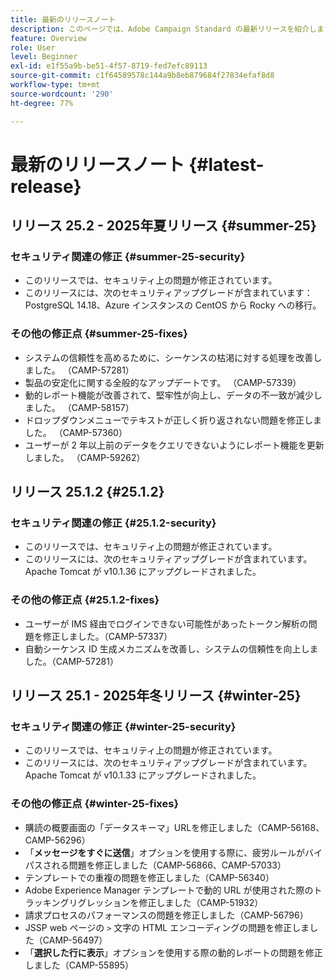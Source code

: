 ```yaml
---
title: 最新のリリースノート
description: このページでは、Adobe Campaign Standard の最新リリースを紹介します。
feature: Overview
role: User
level: Beginner
exl-id: e1f55a9b-be51-4f57-8719-fed7efc89113
source-git-commit: c1f64589578c144a9b8eb879684f27834efaf8d8
workflow-type: tm+mt
source-wordcount: '290'
ht-degree: 77%

---
```



# 最新のリリースノート {#latest-release}

<!--
## Release notes {#e-new-release}


This section lists improvements and changes included in the next Campaign Standard release.

>[!CAUTION]
>
>This content is subject to changes without prior notice until the stage environments upgrade date. Learn more in the [Release planning page](../../rn/using/release-planning.md).

-->

## リリース 25.2 - 2025年夏リリース {#summer-25}

### セキュリティ関連の修正 {#summer-25-security}

* このリリースでは、セキュリティ上の問題が修正されています。
* このリリースには、次のセキュリティアップグレードが含まれています：PostgreSQL 14.18、Azure インスタンスの CentOS から Rocky への移行。

### その他の修正点 {#summer-25-fixes}

* システムの信頼性を高めるために、シーケンスの枯渇に対する処理を改善しました。 （CAMP-57281）
* 製品の安定化に関する全般的なアップデートです。 （CAMP-57339）
* 動的レポート機能が改善されて、堅牢性が向上し、データの不一致が減少しました。 （CAMP-58157）
* ドロップダウンメニューでテキストが正しく折り返されない問題を修正しました。 （CAMP-57360）
* ユーザーが 2 年以上前のデータをクエリできないようにレポート機能を更新しました。 （CAMP-59262）

## リリース 25.1.2 {#25.1.2}

### セキュリティ関連の修正 {#25.1.2-security}

* このリリースでは、セキュリティ上の問題が修正されています。
* このリリースには、次のセキュリティアップグレードが含まれています。Apache Tomcat が v10.1.36 にアップグレードされました。

### その他の修正点 {#25.1.2-fixes}

* ユーザーが IMS 経由でログインできない可能性があったトークン解析の問題を修正しました。（CAMP-57337）
* 自動シーケンス ID 生成メカニズムを改善し、システムの信頼性を向上しました。（CAMP-57281）

## リリース 25.1 - 2025年冬リリース {#winter-25}

### セキュリティ関連の修正 {#winter-25-security}

* このリリースでは、セキュリティ上の問題が修正されています。
* このリリースには、次のセキュリティアップグレードが含まれています。Apache Tomcat が v10.1.33 にアップグレードされました。

### その他の修正点 {#winter-25-fixes}


* 購読の概要画面の「データスキーマ」URLを修正しました（CAMP-56168、CAMP-56296）
* 「**メッセージをすぐに送信**」オプションを使用する際に、疲労ルールがバイパスされる問題を修正しました（CAMP-56866、CAMP-57033）
* テンプレートでの重複の問題を修正しました（CAMP-56340）
* Adobe Experience Manager テンプレートで動的 URL が使用された際のトラッキングリグレッションを修正しました（CAMP-51932）
* 請求プロセスのパフォーマンスの問題を修正しました（CAMP-56796）
* JSSP web ページの `>` 文字の HTML エンコーディングの問題を修正しました（CAMP-56497）
* 「**選択した行に表示**」オプションを使用する際の動的レポートの問題を修正しました（CAMP-55895）


